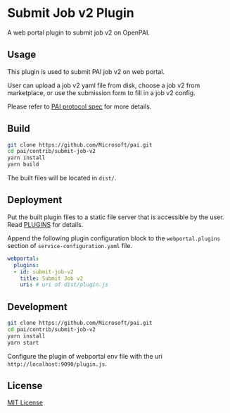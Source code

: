 # Submit Job v2 Plugin

A web portal plugin to submit job v2 on OpenPAI.

## Usage

This plugin is used to submit PAI job v2 on web portal.

User can upload a job v2 yaml file from disk, choose a job v2 from marketplace, or use the submission form to fill in a job v2 config.

Please refer to [PAI protocol spec](../../docs/pai-job-protocol.yaml) for more details.

## Build

```sh
git clone https://github.com/Microsoft/pai.git
cd pai/contrib/submit-job-v2
yarn install
yarn build
```

The built files will be located in `dist/`.

## Deployment

Put the built plugin files to a static file server that is accessible by the user.
Read [PLUGINS](../../docs/webportal/PLUGINS.md#publish) for details.

Append the following plugin configuration block to the `webportal.plugins` section of `service-configuration.yaml` file.

```yaml
webportal:
  plugins:
  - id: submit-job-v2
    title: Submit Job v2
    uri: # uri of dist/plugin.js
```

## Development

```sh
git clone https://github.com/Microsoft/pai.git
cd pai/contrib/submit-job-v2
yarn install
yarn start
```

Configure the plugin of webportal env file with the uri `http://localhost:9090/plugin.js`.

## License

[MIT License](../../LICENSE)
